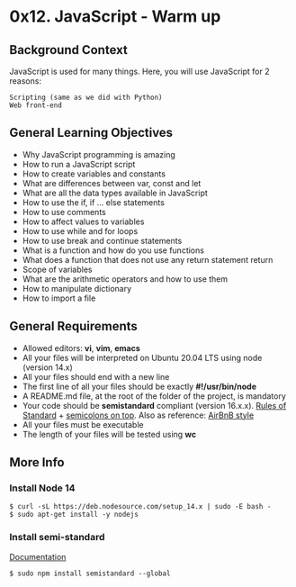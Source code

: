 # 0x12. JavaScript - Warm up
## Background Context
JavaScript is used for many things. Here, you will use JavaScript for 2 reasons:

	Scripting (same as we did with Python)
	Web front-end

## General Learning Objectives
* Why JavaScript programming is amazing
* How to run a JavaScript script
* How to create variables and constants
* What are differences between var, const and let
* What are all the data types available in JavaScript
* How to use the if, if ... else statements
* How to use comments
* How to affect values to variables
* How to use while and for loops
* How to use break and continue statements
* What is a function and how do you use functions
* What does a function that does not use any return statement return
* Scope of variables
* What are the arithmetic operators and how to use them
* How to manipulate dictionary
* How to import a file

## General Requirements
* Allowed editors: **vi**, **vim**, **emacs**
* All your files will be interpreted on Ubuntu 20.04 LTS using node (version 14.x)
* All your files should end with a new line
* The first line of all your files should be exactly **#!/usr/bin/node**
* A README.md file, at the root of the folder of the project, is mandatory
* Your code should be **semistandard** compliant (version 16.x.x). [Rules of Standard](https://standardjs.com/rules.html) + [semicolons on top](https://intranet.alxswe.com/rltoken/35q5Pc6A6KWPyd3kGeRQFg). Also as reference: [AirBnB style](https://intranet.alxswe.com/rltoken/ilo9MmB3u0utJZjZat-W3Q)
* All your files must be executable
* The length of your files will be tested using **wc**

## More Info
### Install Node 14
```
$ curl -sL https://deb.nodesource.com/setup_14.x | sudo -E bash -
$ sudo apt-get install -y nodejs
```

### Install semi-standard
[Documentation](https://intranet.alxswe.com/rltoken/35q5Pc6A6KWPyd3kGeRQFg)
```
$ sudo npm install semistandard --global
```
